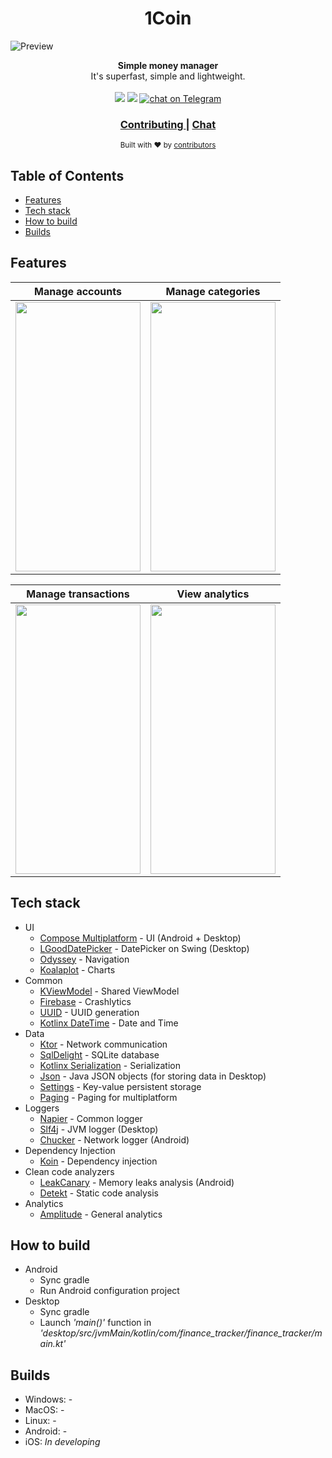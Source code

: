 <h1 align="center">1Coin</h1>

![Preview](https://github.com/VitalyPeryatin/1Coin/blob/develop/images/preview.png)

<div align="center">
  <strong>Simple money manager</strong>
</div>
<div align="center">
  It's superfast, simple and lightweight.
</div>

<br />

<div align="center">
  <!-- Contributors -->
  <a href="https://github.com/VitalyPeryatin/FinanceTracker/graphs/contributors" alt="Contributors">
        <img src="https://img.shields.io/github/contributors/VitalyPeryatin/FinanceTracker" /></a>
  <!-- Build status -->
  <a href="https://github.com/VitalyPeryatin/FinanceTracker/actions/workflows/android.yml" alt="Build status">
        <img src="https://img.shields.io/github/actions/workflow/status/VitalyPeryatin/FinanceTracker/android.yml" /></a>
  <!-- Telegram chat -->
  <a href="https://t.me/+FFK1aCS6uJs1NTBi">
        <img src="https://img.shields.io/badge/Telegram-2CA5E0?logo=telegram&logoColor=white"
            alt="chat on Telegram"></a>
</div>

<div align="center">
  <h3>
    <a href="https://github.com/VitalyPeryatin/1Coin/blob/develop/CONTRIBUTING.md">
      Contributing
    </a>
    <span> | </span>
    <a href="https://t.me/+FFK1aCS6uJs1NTBi">
      Chat
    </a>
  </h3>
</div>

<div align="center">
  <sub>Built with ❤︎ by
    <a href="https://github.com/VitalyPeryatin/FinanceTracker/graphs/contributors">
      contributors
    </a>
  </sub>
</div>

## Table of Contents
- [Features](#features)
- [Tech stack](#tech-stack)
- [How to build](#how-to-build)
- [Builds](#builds)

## Features

| **Manage accounts** | **Manage categories** |
|---------------------|-----------------------|
| [<img src="images/demo/manage_accounts.gif" width="200" height = "431" />](images/demo/manage_accounts.gif) | [<img src="images/demo/manage_categories.gif" width="200" height = "431" />](images/demo/manage_categories.gif) |

| **Manage transactions** | **View analytics** |
|-------------------------|--------------------|
| [<img src="images/demo/manage_transactions.gif" width="200" height = "431" />](images/demo/manage_transactions.gif) | [<img src="images/demo/analytics.gif" width="200" height = "431" />](images/demo/analytics.gif) |

## Tech stack
- UI
  - [Compose Multiplatform](https://github.com/JetBrains/compose-jb) - UI (Android + Desktop)
  - [LGoodDatePicker](https://github.com/LGoodDatePicker/LGoodDatePicker) - DatePicker on Swing (Desktop)
  - [Odyssey](https://github.com/AlexGladkov/Odyssey) - Navigation
  - [Koalaplot](https://github.com/KoalaPlot/koalaplot-core) - Charts
- Common
  - [KViewModel](https://github.com/adeo-opensource/kviewmodel--mpp) - Shared ViewModel
  - [Firebase](https://firebase.google.com) - Crashlytics
  - [UUID](https://github.com/benasher44/uuid) - UUID generation
  - [Kotlinx DateTime](https://github.com/Kotlin/kotlinx-datetime) - Date and Time
- Data
  - [Ktor](https://ktor.io/docs/welcome.html) - Network communication
  - [SqlDelight](https://github.com/cashapp/sqldelight) - SQLite database
  - [Kotlinx Serialization](https://github.com/Kotlin/kotlinx.serialization) - Serialization
  - [Json](https://mvnrepository.com/artifact/org.json/json/20210307) - Java JSON objects (for storing data in Desktop)
  - [Settings](https://github.com/russhwolf/multiplatform-settings) - Key-value persistent storage
  - [Paging](https://github.com/cashapp/multiplatform-paging) - Paging for multiplatform
- Loggers
  - [Napier](https://github.com/AAkira/Napier) - Common logger
  - [Slf4j](https://www.slf4j.org) - JVM logger (Desktop)
  - [Chucker](https://github.com/ChuckerTeam/chucker) - Network logger (Android)
- Dependency Injection
  - [Koin](https://insert-koin.io) - Dependency injection
- Clean code analyzers
  - [LeakCanary](https://square.github.io/leakcanary) - Memory leaks analysis (Android)
  - [Detekt](https://github.com/detekt/detekt) - Static code analysis
- Analytics
  - [Amplitude](https://www.docs.developers.amplitude.com/getting-started) - General analytics

## How to build
- Android
    - Sync gradle
    - Run Android configuration project
- Desktop
    - Sync gradle
    - Launch <i>'main()'</i> function in <i>'desktop/src/jvmMain/kotlin/com/finance_tracker/finance_tracker/main.kt'</i>

## Builds
- Windows: -
- MacOS: -
- Linux: -
- Android: -
- iOS: <i>In developing</i>
